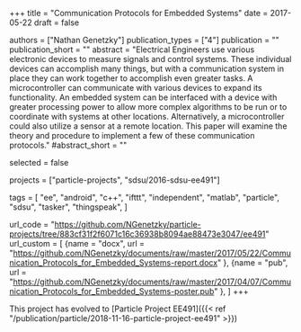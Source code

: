 +++
title = "Communication Protocols for Embedded Systems"
date = 2017-05-22
draft = false

authors = ["Nathan Genetzky"]
publication_types = ["4"]
publication = ""
publication_short = ""
abstract = "Electrical Engineers use various electronic devices to measure signals and control systems. These individual devices can accomplish many things, but with a communication system in place they can work together to accomplish even greater tasks.  A microcontroller can communicate with various devices to expand its functionality. An embedded system can be interfaced with a device with greater processing power to allow more complex algorithms to be run or to coordinate with systems at other locations. Alternatively, a microcontroller could also utilize a sensor at a remote location. This paper will examine the theory and procedure to implement a few of these communication protocols."
#abstract_short = ""

selected = false

projects = ["particle-projects", "sdsu/2016-sdsu-ee491"]

tags = [
    "ee",
    "android",
    "c++",
    "ifttt",
    "independent",
    "matlab",
    "particle",
    "sdsu",
    "tasker",
    "thingspeak",
]

url_code = "https://github.com/NGenetzky/particle-projects/tree/883cf31f2f6071c16c36938b8094ae88473e3047/ee491"
url_custom = [
    {name = "docx", url = "https://github.com/NGenetzky/documents/raw/master/2017/05/22/Communication_Protocols_for_Embedded_Systems-report.docx" },
    {name = "pub", url = "https://github.com/NGenetzky/documents/raw/master/2017/04/07/Communication_Protocols_for_Embedded_Systems-poster.pub" },
]
+++

This project has evolved to [Particle Project EE491]({{< ref "/publication/particle/2018-11-16-particle-project-ee491" >}})
